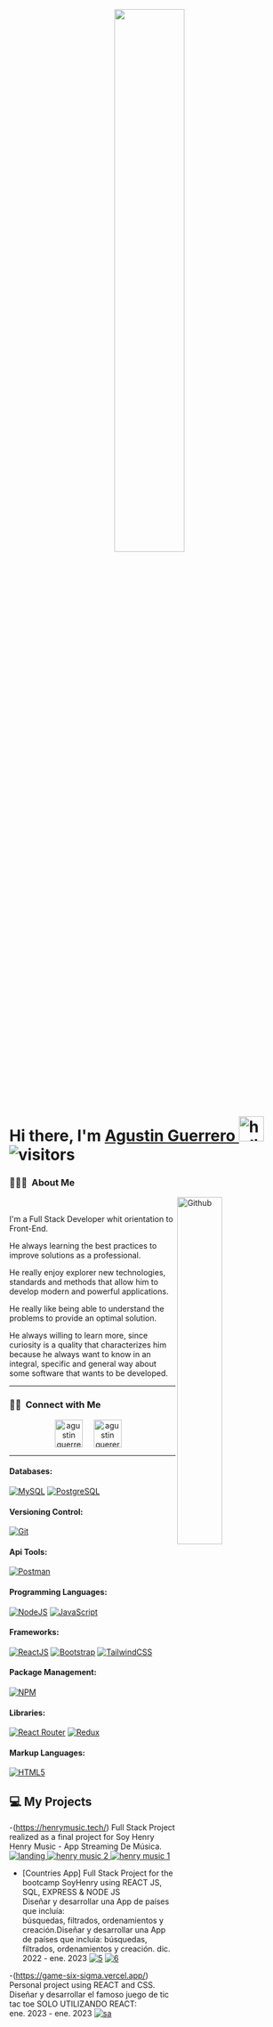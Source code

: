 
<div align="center">
<img src="https://rishavanand.github.io/static/images/greetings.gif" align="center" style="width: 50%" />
</div>

# **Hi there, I'm [Agustin Guerrero ](https://www.linkedin.com/in/agust%C3%ADn-guerrero-66700721b/)** <img width="45" src="https://user-images.githubusercontent.com/76783198/182454378-115c3a2e-50cc-490e-85f0-fbdfab7f36ba.gif" alt="holis">  ![visitors](https://visitor-badge.glitch.me/badge?page_id=juanparraiv.juanparraiv)

### 👨🏻‍💻 &nbsp;About Me
<div>
<img width="40%" align="right" alt="Github" src="https://www.wingstechsolutions.com/wp-content/uploads/2022/03/full-stack-development.gif" />
<br>
<p aligh="justify">
I'm a Full Stack Developer whit orientation to Front-End.  

He always learning the best practices to improve solutions as a professional.

He really enjoy explorer new technologies, standards and methods that allow him to develop modern and powerful applications.

He really like being able to understand the problems to provide an optimal solution.

He always willing to learn more, since curiosity is a quality that characterizes him because he always want to know in an integral, specific and general way about some software that wants to be developed.
  
  
</p>
</div>
<hr>

<h3 align="left">🤝🏻 &nbsp;Connect with Me</h3> 
<p align="center">
<a href="https://twitter.com/AgustinGue011" target="blank"><img align="center" src="https://img.icons8.com/cute-clipart/64/000000/twitter.png" alt="agustin guerrero" height="50" width="50" /></a> &nbsp;&nbsp;&nbsp;
<a href="https://www.linkedin.com/in/agust%C3%ADn-guerrero-66700721b/" target="blank"><img align="center" src="https://img.icons8.com/cute-clipart/64/000000/linkedin.png" alt="agustin guererro" height="50" width="50" /></a>&nbsp;&nbsp;&nbsp;&nbsp;
</p>
<hr>

#### Databases:
[![MySQL](https://img.shields.io/badge/MySQL-00000F?style=for-the-badge&logo=mysql&logoColor=white)](https://www.mysql.com/) [![PostgreSQL](https://img.shields.io/badge/PostgreSQL-31648C?style=for-the-badge&logo=postgresql&logoColor=white)](https://www.postgresql.org/) 

#### Versioning Control:
[![Git](https://img.shields.io/badge/Git-F05032?style=for-the-badge&logo=git&logoColor=white)](https://git-scm.com/)

#### Api Tools:
[![Postman](https://img.shields.io/badge/Postman-FF6C37?style=for-the-badge&logo=postman&logoColor=white)](https://www.postman.com/)

#### Programming Languages:
[![NodeJS](https://img.shields.io/badge/Node.js-339933?style=for-the-badge&logo=nodedotjs&logoColor=white)](https://nodejs.org/) [![JavaScript](https://img.shields.io/badge/JavaScript-323330?style=for-the-badge&logo=javascript&logoColor=F7DF1E)](https://www.w3schools.com/js/)

#### Frameworks:
[![ReactJS](https://img.shields.io/badge/React-20232A?style=for-the-badge&logo=react&logoColor=61DAFB)](https://reactjs.org/) [![Bootstrap](https://img.shields.io/badge/Bootstrap-563D7C?style=for-the-badge&logo=bootstrap&logoColor=white)](https://getbootstrap.com/) [![TailwindCSS](https://img.shields.io/badge/tailwindcss-%2338B2AC.svg?style=for-the-badge&logo=tailwind-css&logoColor=white)](https://tailwindcss.com/) 

#### Package Management:
[![NPM](https://img.shields.io/badge/npm-CB3837?style=for-the-badge&logo=npm&logoColor=white)](https://www.npmjs.com/) 

#### Libraries:
[![React Router](https://img.shields.io/badge/React_Router-CA4245?style=for-the-badge&logo=react-router&logoColor=white)](https://reactrouter.com/) [![Redux](https://img.shields.io/badge/Redux-593D88?style=for-the-badge&logo=redux&logoColor=white)](https://redux.js.org/)

#### Markup Languages:
[![HTML5](https://img.shields.io/badge/HTML5-E34F26?style=for-the-badge&logo=html5&logoColor=white)](https://www.w3schools.com/html/) 

## 💻 My Projects 

-(https://henrymusic.tech/)
Full Stack Project realized as a final project for Soy Henry    
Henry Music - App Streaming De Música.
 <a href="https://github.com/juanxp1/henryMusic.git">
![landing](https://user-images.githubusercontent.com/110571765/221952044-30ed8ecd-0e84-43da-a2fd-1428e1c50953.png)
![henry music 2](https://user-images.githubusercontent.com/110571765/221952225-edae5fbf-e5a0-460e-813a-903cc955a1f4.png)
![henry music 1](https://user-images.githubusercontent.com/110571765/221952291-d3363ec2-e4d0-44aa-a4cb-ea02d9e64a39.png)
</a>
 
- [Countries App]
Full Stack Project for the bootcamp SoyHenry using REACT JS, SQL, EXPRESS & NODE JS <br>
Diseñar y desarrollar una App de países que incluía: <br>
búsquedas, filtrados, ordenamientos y creación.Diseñar y desarrollar una App de países que incluía: búsquedas, filtrados, ordenamientos y creación.
dic. 2022 - ene. 2023
 <a href="https://github.com/AgusG011/PI-Countries">![5](https://user-images.githubusercontent.com/105174521/222562316-90a976b5-455f-482b-a3b6-7a7ab10e29b4.jpg)</a>
<a href="https://github.com/AgusG011/PI-Countries">![6](https://user-images.githubusercontent.com/105174521/222787541-0ec0c0b0-8512-460d-b925-be213451c78d.jpg)</a>

 -(https://game-six-sigma.vercel.app/)
Personal project using REACT and CSS.<br>
Diseñar y desarrollar el famoso juego de tic tac toe SOLO UTILIZANDO REACT: <br>
ene. 2023 - ene. 2023
<a href="https://github.com/AgusG011/Game">![sa](https://user-images.githubusercontent.com/105174521/222979637-37e4fb72-d27d-45da-83ec-2b1054b40bca.jpg)</a>



